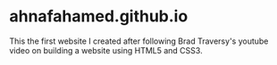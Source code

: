 # ahnafahamed.github.io
This the first website I created after following Brad Traversy's youtube video on building a website using HTML5 and CSS3.
